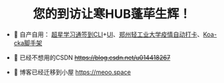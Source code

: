 <h1 align="center">您的到访让寒HUB蓬荜生辉！</h1>

- 🔭 自产自用： [超星学习通签到CLI](https://github.com/cxOrz/chaoxing-sign-cli)+[UI](https://github.com/cxOrz/chaoxing-sign-ui)、[郑州轻工业大学疫情自动打卡](https://github.com/cxOrz/zzuli-autoclockin)、[Koa-cka脚手架](https://github.com/cxOrz/koa-cka)

- 📝 已经不想用的CSDN ~~https://blog.csdn.net/u014418267~~
- 📝 博客已经迁移到小屋 https://meoo.space

<p>&nbsp;<img align="left" src="https://github-readme-stats.vercel.app/api?username=cxOrz&show_icons=true&count_private=true" alt="" /></p>

